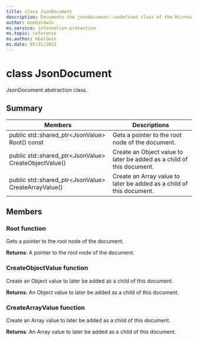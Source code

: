 ```yaml
---
title: class JsonDocument 
description: Documents the jsondocument::undefined class of the Microsoft Information Protection (MIP) SDK.
author: msmbaldwin
ms.service: information-protection
ms.topic: reference
ms.author: mbaldwin
ms.date: 05/31/2022
---
```


# class JsonDocument 
JsonDocument abstraction class.
  
## Summary
 Members                        | Descriptions                                
--------------------------------|---------------------------------------------
public std::shared_ptr&lt;JsonValue&gt; Root() const  |  Gets a pointer to the root node of the document.
public std::shared_ptr&lt;JsonValue&gt; CreateObjectValue()  |  Create an Object value to later be added as a child of this document.
public std::shared_ptr&lt;JsonValue&gt; CreateArrayValue()  |  Create an Array value to later be added as a child of this document.
  
## Members
  
### Root function
Gets a pointer to the root node of the document.

  
**Returns**: A pointer to the root node of the document.
  
### CreateObjectValue function
Create an Object value to later be added as a child of this document.

  
**Returns**: An Object value to later be added as a child of this document.
  
### CreateArrayValue function
Create an Array value to later be added as a child of this document.

  
**Returns**: An Array value to later be added as a child of this document.
